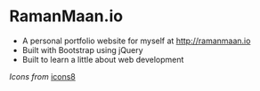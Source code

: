 # RamanMaan.io

- A personal portfolio website for myself at http://ramanmaan.io
- Built with Bootstrap using jQuery
- Built to learn a little about web development

*Icons from* [icons8](https://icons8.com)